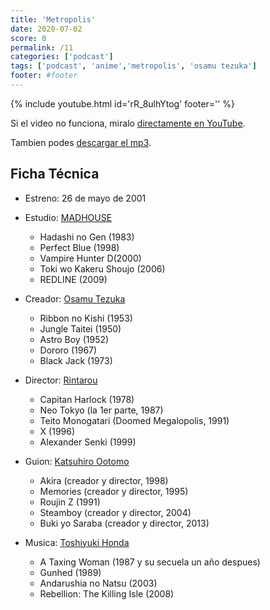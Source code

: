 ```yaml
---
title: 'Metropolis'
date: 2020-07-02
score: 0
permalink: /11
categories: ['podcast']
tags: ['podcast', 'anime','metropolis', 'osamu tezuka']
footer: #footer
---
```


{% include youtube.html id='rR_8ulhYtog' footer='' %}

Si el video no funciona, miralo [directamente en YouTube](https://www.youtube.com/watch?v=rR_8ulhYtog).

Tambien podes [descargar el mp3](https://anchor.fm/s/2ed233f8/podcast/play/17358051/https%3A%2F%2Fd3ctxlq1ktw2nl.cloudfront.net%2Fstaging%2F2020-6-31%2F94640180-44100-2-533a7c8db296f85e.mp3).

## Ficha Técnica

- Estreno: 26 de mayo de 2001
- Estudio: [MADHOUSE](https://anilist.co/studio/11)
    - Hadashi no Gen (1983)
    - Perfect Blue (1998)
    - Vampire Hunter D(2000)
    - Toki wo Kakeru Shoujo (2006)
    - REDLINE (2009)

- Creador: [Osamu Tezuka](https://anilist.co/staff/96938)
    - Ribbon no Kishi (1953)
    - Jungle Taitei (1950)
    - Astro Boy (1952)
    - Dororo (1967)
    - Black Jack (1973)

- Director: [Rintarou](https://anilist.co/staff/102305)
    - Capitan Harlock (1978)
    - Neo Tokyo (la 1er parte, 1987)
    - Teito Monogatari (Doomed Megalopolis, 1991)
    - X (1996)
    - Alexander Senki (1999)

- Guion: [Katsuhiro Ootomo](https://anilist.co/staff/96872)
    - Akira (creador y director, 1998)
    - Memories (creador y director, 1995)
    - Roujin Z (1991)
    - Steamboy (creador y director, 2004)
    - Buki yo Saraba (creador y director, 2013)

- Musica: [Toshiyuki Honda](https://en.wikipedia.org/wiki/Toshiyuki_Honda)
    - A Taxing Woman (1987 y su secuela un año despues)
    - Gunhed (1989)
    - Andarushia no Natsu (2003)
    - Rebellion: The Killing Isle (2008)